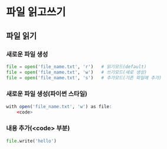 # 파일 읽고쓰기

## 파일 읽기

### 새로운 파일 생성

```python
file = open('file_name.txt', 'r')	# 읽기모드(default)
file = open('file_name.txt', 'w')	# 쓰기모드(새로 생성)
file = open('file_name.txt', 's')	# 추가모드(기존 파일에 추가)
```

### 새로운 파일 생성(파이썬 스타일)

```R
with open('file_name.txt', 'w') as file:
	<code>
```

### 내용 추가(\<code> 부분)

```python
file.write('hello')
```



